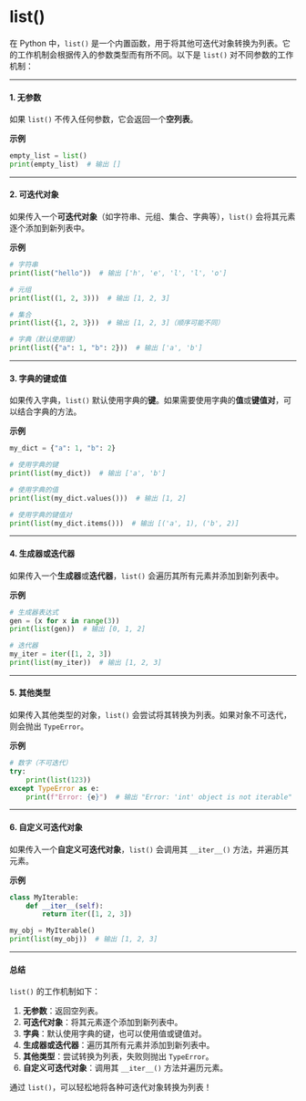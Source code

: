 # list()

在 Python 中，`list()` 是一个内置函数，用于将其他可迭代对象转换为列表。它的工作机制会根据传入的参数类型而有所不同。以下是 `list()` 对不同参数的工作机制：

***

#### **1. 无参数**

如果 `list()` 不传入任何参数，它会返回一个**空列表**。

**示例**

```python
empty_list = list()
print(empty_list)  # 输出 []
```

***

#### **2. 可迭代对象**

如果传入一个**可迭代对象**（如字符串、元组、集合、字典等），`list()` 会将其元素逐个添加到新列表中。

**示例**

```python
# 字符串
print(list("hello"))  # 输出 ['h', 'e', 'l', 'l', 'o']

# 元组
print(list((1, 2, 3)))  # 输出 [1, 2, 3]

# 集合
print(list({1, 2, 3}))  # 输出 [1, 2, 3]（顺序可能不同）

# 字典（默认使用键）
print(list({"a": 1, "b": 2}))  # 输出 ['a', 'b']
```

***

#### **3. 字典的键或值**

如果传入字典，`list()` 默认使用字典的**键**。如果需要使用字典的**值**或**键值对**，可以结合字典的方法。

**示例**

```python
my_dict = {"a": 1, "b": 2}

# 使用字典的键
print(list(my_dict))  # 输出 ['a', 'b']

# 使用字典的值
print(list(my_dict.values()))  # 输出 [1, 2]

# 使用字典的键值对
print(list(my_dict.items()))  # 输出 [('a', 1), ('b', 2)]
```

***

#### **4. 生成器或迭代器**

如果传入一个**生成器**或**迭代器**，`list()` 会遍历其所有元素并添加到新列表中。

**示例**

```python
# 生成器表达式
gen = (x for x in range(3))
print(list(gen))  # 输出 [0, 1, 2]

# 迭代器
my_iter = iter([1, 2, 3])
print(list(my_iter))  # 输出 [1, 2, 3]
```

***

#### **5. 其他类型**

如果传入其他类型的对象，`list()` 会尝试将其转换为列表。如果对象不可迭代，则会抛出 `TypeError`。

**示例**

```python
# 数字（不可迭代）
try:
    print(list(123))
except TypeError as e:
    print(f"Error: {e}")  # 输出 "Error: 'int' object is not iterable"
```

***

#### **6. 自定义可迭代对象**

如果传入一个**自定义可迭代对象**，`list()` 会调用其 `__iter__()` 方法，并遍历其元素。

**示例**

```python
class MyIterable:
    def __iter__(self):
        return iter([1, 2, 3])

my_obj = MyIterable()
print(list(my_obj))  # 输出 [1, 2, 3]
```

***

#### **总结**

`list()` 的工作机制如下：

1. **无参数**：返回空列表。
2. **可迭代对象**：将其元素逐个添加到新列表中。
3. **字典**：默认使用字典的键，也可以使用值或键值对。
4. **生成器或迭代器**：遍历其所有元素并添加到新列表中。
5. **其他类型**：尝试转换为列表，失败则抛出 `TypeError`。
6. **自定义可迭代对象**：调用其 `__iter__()` 方法并遍历元素。

通过 `list()`，可以轻松地将各种可迭代对象转换为列表！
